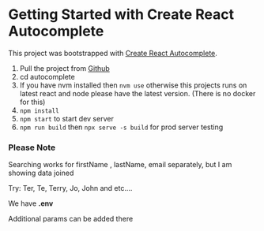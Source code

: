 # Getting Started with Create React Autocomplete

This project was bootstrapped with [Create React Autocomplete](https://github.com/facebook/create-react-app).

1. Pull the project from [Github](https://github.com/karensrapyan/autocomplete)
2. cd autocomplete
3. If you have nvm installed then `nvm use` otherwise this projects runs on latest react and node please have the latest version. (There is no docker for this)
2. `npm install`
3. `npm start` to start dev server
4. `npm run build` then `npx serve -s build` for prod server testing

### Please Note
 Searching works for firstName , lastName, email separately, but I am showing data joined 

 Try:
   Ter, Te, Terry, Jo, John and etc....

We have **.env**

Additional params can be added there
